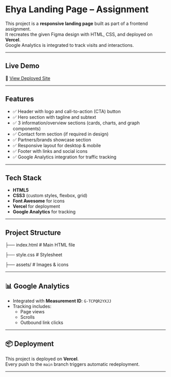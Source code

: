 # Ehya Landing Page – Assignment

This project is a **responsive landing page** built as part of a frontend assignment.  
It recreates the given Figma design with HTML, CSS, and deployed on **Vercel**.  
Google Analytics is integrated to track visits and interactions.

---

## Live Demo
🔗 [View Deployed Site](https://karbon-assignment-psi.vercel.app/)

---

## Features
- ✅ Header with logo and call-to-action (CTA) button  
- ✅ Hero section with tagline and subtext  
- ✅ 3 information/overview sections (cards, charts, and graph components)  
- ✅ Contact form section (if required in design)  
- ✅ Partners/brands showcase section  
- ✅ Responsive layout for desktop & mobile  
- ✅ Footer with links and social icons  
- ✅ Google Analytics integration for traffic tracking  

---

##  Tech Stack
- **HTML5**  
- **CSS3** (custom styles, flexbox, grid)  
- **Font Awesome** for icons  
- **Vercel** for deployment  
- **Google Analytics** for tracking  

---


## Project Structure

├── index.html # Main HTML file

├── style.css # Stylesheet

├── assets/ # Images & icons


---

## 📊 Google Analytics
- Integrated with **Measurement ID**: `G-TCPQR2YXJJ`  
- Tracking includes:
  - Page views  
  - Scrolls  
  - Outbound link clicks  

---

## 📦 Deployment
This project is deployed on **Vercel**.  
Every push to the `main` branch triggers automatic redeployment.  

---




